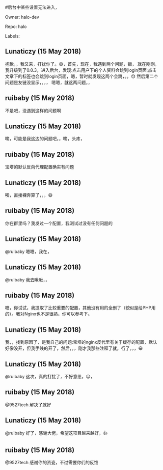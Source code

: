 #后台中某些设置无法进入，

Owner: halo-dev

Repo: halo

Labels: 

## Lunaticzy (15 May 2018)

 抱歉，，我又来，打扰你了。:smile:，首先，现在，我遇到两个问题，额，
就在刚刚，我升级到了0.0.3，进入后台，发现:点击用户下的个人资料会跳到login页面;点击文章下的标签也会跳到login页面，嗯，暂时就发现这两个会跳，。。:sweat:
然后第二个问题是友链没显示，，，，
嗯嗯，就这两问题，，

## ruibaby (15 May 2018)

不是吧，没遇到这样的问题啊

## Lunaticzy (15 May 2018)

唉，可能是我这边的问题吧，，唉，头疼，

## ruibaby (15 May 2018)

宝塔的默认反向代理配置确实有问题

## Lunaticzy (15 May 2018)

唉，直接裸奔算了，，，:smile:

## ruibaby (15 May 2018)

你在群里吗？我发过一个配置，我测试过没有任何问题的

## Lunaticzy (15 May 2018)

@ruibaby 嗯嗯，我在，

## Lunaticzy (15 May 2018)

@ruibaby 我去瞅瞅，，

## ruibaby (15 May 2018)

嗯，你试试，我提取了比较重要的配置，其他没有用的全删了（貌似是给PHP用的）。我对Nginx也不是很熟，你可以参考下。

## Lunaticzy (15 May 2018)

我，，找到原因了，是我自己的问题:宝塔的nginx反代里有关于缓存的配置，默认好像没开，但我手贱的开了，然后，，，刚才我那些注释了就，行了，，，:grinning:

## Lunaticzy (15 May 2018)

@ruibaby 这次，真的打扰了，不好意思，:relieved:，

## ruibaby (15 May 2018)

@9527tech 解决了就好

## Lunaticzy (15 May 2018)

@ruibaby 好了，感谢大佬，希望这项目越来越好，:+1:

## ruibaby (15 May 2018)

@9527tech 感谢你的资瓷，不过需要你们的反馈

